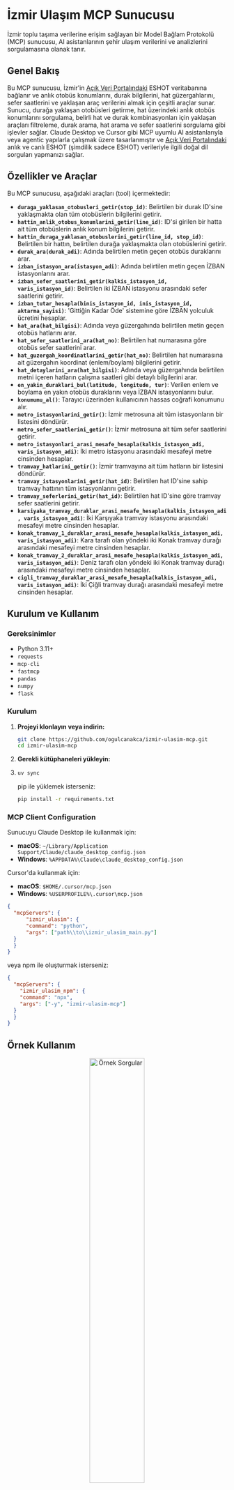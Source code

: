 # İzmir Ulaşım MCP Sunucusu

İzmir toplu taşıma verilerine erişim sağlayan bir Model Bağlam Protokolü (MCP) sunucusu, AI asistanlarının şehir ulaşım verilerini ve analizlerini sorgulamasına olanak tanır.

## Genel Bakış

Bu MCP sunucusu, İzmir'in [Açık Veri Portalındaki](https://acikveri.bizizmir.com/tr/dataset?organization=eshot) ESHOT veritabanına bağlanır ve anlık otobüs konumlarını, durak bilgilerini, hat güzergahlarını, sefer saatlerini ve yaklaşan araç verilerini almak için çeşitli araçlar sunar. Sunucu, durağa yaklaşan otobüsleri getirme, hat üzerindeki anlık otobüs konumlarını sorgulama, belirli hat ve durak kombinasyonları için yaklaşan araçları filtreleme, durak arama, hat arama ve sefer saatlerini sorgulama gibi işlevler sağlar. Claude Desktop ve Cursor gibi MCP uyumlu AI asistanlarıyla veya agentic yapılarla çalışmak üzere tasarlanmıştır ve [Açık Veri Portalındaki](https://acikveri.bizizmir.com/tr/dataset?organization=eshot) anlık ve canlı ESHOT (şimdilik sadece ESHOT) verileriyle ilgili doğal dil sorguları yapmanızı sağlar.

## Özellikler ve Araçlar

Bu MCP sunucusu, aşağıdaki araçları (tool) içermektedir:

* **`duraga_yaklasan_otobusleri_getir(stop_id)`**: Belirtilen bir durak ID'sine yaklaşmakta olan tüm otobüslerin bilgilerini getirir.
* **`hattin_anlik_otobus_konumlarini_getir(line_id)`**: ID'si girilen bir hatta ait tüm otobüslerin anlık konum bilgilerini getirir.
* **`hattin_duraga_yaklasan_otobuslerini_getir(line_id, stop_id)`**: Belirtilen bir hattın, belirtilen durağa yaklaşmakta olan otobüslerini getirir.
* **`durak_ara(durak_adi)`**: Adında belirtilen metin geçen otobüs duraklarını arar.
* **`izban_istasyon_ara(istasyon_adi)`**: Adında belirtilen metin geçen İZBAN istasyonlarını arar.
* **`izban_sefer_saatlerini_getir(kalkis_istasyon_id, varis_istasyon_id)`**: Belirtilen iki İZBAN istasyonu arasındaki sefer saatlerini getirir.
* **`izban_tutar_hesapla(binis_istasyon_id, inis_istasyon_id, aktarma_sayisi)`**: 'Gittiğin Kadar Öde' sistemine göre İZBAN yolculuk ücretini hesaplar.
* **`hat_ara(hat_bilgisi)`**: Adında veya güzergahında belirtilen metin geçen otobüs hatlarını arar.
* **`hat_sefer_saatlerini_ara(hat_no)`**: Belirtilen hat numarasına göre otobüs sefer saatlerini arar.
* **`hat_guzergah_koordinatlarini_getir(hat_no)`**: Belirtilen hat numarasına ait güzergahın koordinat (enlem/boylam) bilgilerini getirir.
* **`hat_detaylarini_ara(hat_bilgisi)`**: Adında veya güzergahında belirtilen metni içeren hatların çalışma saatleri gibi detaylı bilgilerini arar.
* **`en_yakin_duraklari_bul(latitude, longitude, tur)`**: Verilen enlem ve boylama en yakın otobüs duraklarını veya İZBAN istasyonlarını bulur.
* **`konumumu_al()`**: Tarayıcı üzerinden kullanıcının hassas coğrafi konumunu alır.
* **`metro_istasyonlarini_getir()`**: İzmir metrosuna ait tüm istasyonların bir listesini döndürür.
* **`metro_sefer_saatlerini_getir()`**: İzmir metrosuna ait tüm sefer saatlerini getirir.
* **`metro_istasyonlari_arasi_mesafe_hesapla(kalkis_istasyon_adi, varis_istasyon_adi)`**: İki metro istasyonu arasındaki mesafeyi metre cinsinden hesaplar.
* **`tramvay_hatlarini_getir()`**: İzmir tramvayına ait tüm hatların bir listesini döndürür.
* **`tramvay_istasyonlarini_getir(hat_id)`**: Belirtilen hat ID'sine sahip tramvay hattının tüm istasyonlarını getirir.
* **`tramvay_seferlerini_getir(hat_id)`**: Belirtilen hat ID'sine göre tramvay sefer saatlerini getirir.
* **`karsiyaka_tramvay_duraklar_arasi_mesafe_hesapla(kalkis_istasyon_adi, varis_istasyon_adi)`**: İki Karşıyaka tramvay istasyonu arasındaki mesafeyi metre cinsinden hesaplar.
* **`konak_tramvay_1_duraklar_arasi_mesafe_hesapla(kalkis_istasyon_adi, varis_istasyon_adi)`**: Kara tarafı olan yöndeki iki Konak tramvay durağı arasındaki mesafeyi metre cinsinden hesaplar.
* **`konak_tramvay_2_duraklar_arasi_mesafe_hesapla(kalkis_istasyon_adi, varis_istasyon_adi)`**: Deniz tarafı olan yöndeki iki Konak tramvay durağı arasındaki mesafeyi metre cinsinden hesaplar.
* **`cigli_tramvay_duraklar_arasi_mesafe_hesapla(kalkis_istasyon_adi, varis_istasyon_adi)`**: İki Çiğli tramvay durağı arasındaki mesafeyi metre cinsinden hesaplar.

## Kurulum ve Kullanım

### Gereksinimler

* Python 3.11+
* `requests`
* `mcp-cli` 
* `fastmcp` 
* `pandas`
* `numpy`
* `flask`

### Kurulum
1.  **Projeyi klonlayın veya indirin:**
    ```bash
    git clone https://github.com/ogulcanakca/izmir-ulasim-mcp.git
    cd izmir-ulasim-mcp
    ```

2.  **Gerekli kütüphaneleri yükleyin:**
3.  
    ```bash
    uv sync
    ```
    pip ile yüklemek isterseniz:
    ```bash
    pip install -r requirements.txt
    ```

### MCP Client Configuration
Sunucuyu Claude Desktop ile kullanmak için:

- **macOS**: `~/Library/Application Support/Claude/claude_desktop_config.json`
- **Windows**: `%APPDATA%\Claude\claude_desktop_config.json`

Cursor'da kullanmak için:

- **macOS**: `$HOME/.cursor/mcp.json`
- **Windows**: `%USERPROFILE%\.cursor\mcp.json`

```json
{
  "mcpServers": {
      "izmir_ulasim": {
      "command": "python",
      "args": ["path\\to\\izmir_ulasim_main.py"]
  }
  }
}
```
veya npm ile oluşturmak isterseniz:
```json
{
  "mcpServers": {
    "izmir_ulasim_npm": {
    "command": "npx",
    "args": ["-y", "izmir-ulasim-mcp"]
  }
  }
}
```

## Örnek Kullanım

<p align="center">
  <img alt="Örnek Sorgular" src="assets/ornek-sorgular.png" width="50%">
  <br>
  <img alt="Örnek Sorgu Ek 1" src="assets/ornek_sorgu_ek1.png" width="50%">
  <br>
  <img alt="Örnek Sorgu Ek 2" src="assets/ornek_sorgu_ek2.png" width="50%">
</p>

## Gelecek Çalışmaları

Bu proje, İzmir'in ulaşım verilerini daha erişilebilir kılmak için bir başlangıç noktasıdır. Gelecekte eklenmesi planlanan ve topluluk tarafından katkı sağlanabilecek bazı özellikler şunlardır:

### 1. Mevcut Araçların Geliştirilmesi
- **Tahmini Varış Süresi (ETA) Hesaplama:** Kalan durak sayısını, otobüsün anlık hızını veya ortalama durak arası seyahat süresini kullanarak durağa varış için tahmini bir süre (dakika cinsinden) hesaplamak.
- **Akıllı Filtreleme:** Araçlara `engelli_uygunlugu_olsun=True` veya `bisiklet_aparati_olsun=True` gibi parametreler ekleyerek daha detaylı ve ihtiyaca yönelik sorgular yapılmasını sağlamak.
- **Harita Üzerinde Görselleştirme:** Anlık konum veya güzergah sorguları için, çıktıda doğrudan bir harita servisinin (Google Maps, OpenStreetMap vb.) linkini veya statik bir harita görselini oluşturmak.

### 2. Yeni Araçlar ve Entegrasyonlar
- **Diğer Ulaşım Türleri:** ESHOT'a ek olarak, İzmir'deki diğer toplu taşıma ağları olan **İzban, Metro ve Vapur (İzdeniz)** için de benzer araçlar geliştirerek sunucuyu tam kapsamlı bir "İzmir Ulaşım" aracına dönüştürmek.
- **Yol Tarifi ve Rota Planlama:** Kullanıcının "A noktasından B noktasına nasıl giderim?" sorusuna yanıt verebilecek, en uygun (direkt veya aktarmalı) rotayı öneren gelişmiş bir araç eklemek.
- **Servis Duyuruları:** İlgili kurumların anlık arıza, gecikme veya güzergah değişikliği duyurularını sorgulayacak bir araç entegre etmek.

### 3. Kullanıcı Deneyimi ve Zeka
- **Kişiselleştirme ve Hafıza:** Asistanın, kullanıcının sık kullandığı "ev", "iş" gibi konumları veya favori hatlarını öğrenerek daha kişisel yanıtlar vermesini sağlamak.
